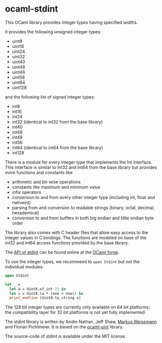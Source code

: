 # ocaml-stdint
This OCaml library provides integer types having specified widths.

It provides the following unsigned integer types:
* uint8
* uint16
* uint24
* uint32
* uint40
* uint48
* uint48
* uint56
* uint64
* uint128

and the following list of signed integer types:
* int8
* int16
* int24
* int32 (identical to int32 from the base library)
* int40
* int48
* int48
* int56
* int64 (identical to int64 from the base library)
* int128

There is a module for every integer type that implements the Int interface.
This interface is similar to Int32 and Int64 from the base library but provides more functions and constants like
* arithmetic and bit-wise operations
* constants like maximum and minimum value
* infix operators
* conversion to and from every other integer type (including int, float and nativeint)
* parsing from and conversion to readable strings (binary, octal, decimal, hexademical)
* conversion to and from buffers in both big endian and little endian byte order

The library also comes with C header files that allow easy access to the integer values in C bindings.
The functions are modeled on base of the int32 and int64 access functions provided by the base library.

The [API of stdint](http://stdint.forge.ocamlcore.org/doc/) can be found online at the [OCaml forge](https://forge.ocamlcore.org/).

To use the integer types, we recommend to ```open Stdint``` but not the individual modules:
```ocaml
open Stdint

let _ =
  let a = Uint8.of_int 21 in
  let x = Uint8.(a * (one + one)) in
  print_endline (Uint8.to_string x)
```

The 128 bit integer types are currently only available on 64 bit platforms; the compatibility layer for 32 bit platforms is not yet fully implemented.

The stdint library is written by Andre Nathan, Jeff Shaw, [Markus Weissmann](http://www.mweissmann.de) and Florian Pichlmeier.
It is based on the [ocaml-uint](https://github.com/andrenth/ocaml-uint/) library.

The source-code of stdint is available under the MIT license.
